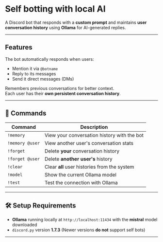 # Self botting with local AI

A Discord bot that responds with a **custom prompt** and maintains **user conversation history** using **Ollama** for AI-generated replies.

---

##  Features

The bot automatically responds when users:

- Mention it via `@botname`
- Reply to its messages
- Send it direct messages (DMs)

Remembers previous conversations for better context.  
Each user has their **own persistent conversation history**.

---

## 📜 Commands

| Command              | Description                                              |
|----------------------|----------------------------------------------------------|
| `!memory`            | View your conversation history with the bot              |
| `!memory @user`      | View another user's conversation stats                   |
| `!forget`            | Delete **your** conversation history                     |
| `!forget @user`      | Delete **another user's** history                        |
| `!clear`             | Clear **all** user histories from the system             |
| `!model`             | Show the current Ollama model                            |
| `!test`              | Test the connection with Ollama                          |

---

## 🛠️ Setup Requirements

- **Ollama** running locally at `http://localhost:11434` with the **mistral** model downloaded  
- `discord.py` version **1.7.3** (Newer versions **do not** support self bots)

---

